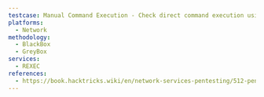 ```yaml
---
testcase: Manual Command Execution - Check direct command execution using legacy clients (rexec -l <user> -p <password> <target> 'uname -a') or by crafting the protocol manually (echo -ne '0\0user\0pass\0id\0' | nc <target> 512), and verify output
platforms: 
  - Network
methodology: 
  - BlackBox
  - GreyBox
services:
  - REXEC
references:
  - https://book.hacktricks.wiki/en/network-services-pentesting/512-pentesting-rexec.html
---
```

